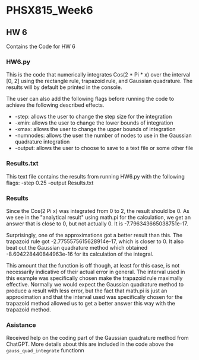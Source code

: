 # PHSX815_Week6

## HW 6
Contains the Code for HW 6

### HW6.py
This is the code that numerically integrates Cos(2 * Pi * x) over the interval [0, 2] using the rectangle rule, trapazoid rule, and Gaussian quadrature. The results will by default be printed in the console.

The user can also add the following flags before running the code to achieve the following described effects.
- -step: allows the user to change the step size for the integration
- -xmin: allows the user to change the lower bounds of integration
- -xmax: allows the user to change the upper bounds of integration
- -numnodes: allows the user the number of nodes to use in the Gaussian quadrature integration 
- -output: allows the user to choose to save to a text file or some other file

### Results.txt
This text file contains the results from running HW6.py with the following flags: -step 0.25 -output Results.txt

### Results
Since the Cos(2 Pi x) was integrated from 0 to 2, the result should be 0. As we see in the "analytical result" using math.pi for the calculation, we get an answer that is close to 0, but not actually 0. It is -7.796343665038751e-17.

Surprisingly, one of the approximations got a better result than this. The trapazoid rule got -2.7755575615628914e-17, which is closer to 0. It also beat out the Gaussian quadrature method which obtained -8.604228440844963e-16 for its calculation of the integral.

This amount that the function is off though, at least for this case, is not necessarily indicative of their actual error in general. The interval used in this example was specifically chosen make the trapazoid rule maximally effective. Normally we would expect the Gaussian quadrature method to produce a result with less error, but the fact that math.pi is just an approximation and that the interval used was specifically chosen for the trapazoid method allowed us to get a better answer this way with the trapazoid method.

### Asistance
Received help on the coding part of the Gaussian quadrature method from ChatGPT. More details about this are included in the code above the `gauss_quad_integrate` functionn
